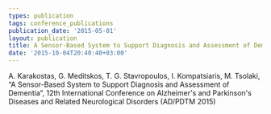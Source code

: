 ```yaml
---
types: publication
tags: conference_publications
publication_date: '2015-05-01'
layout: publication
title: A Sensor-Based System to Support Diagnosis and Assessment of Dementia
date: '2015-10-04T20:40:40+03:00'
---
```

A. Karakostas, G. Meditskos, T. G. Stavropoulos, I. Kompatsiaris, M. Tsolaki, “A Sensor-Based System to Support Diagnosis and Assessment of Dementia”, 12th International Conference on Alzheimer's and Parkinson's Diseases and Related Neurological Disorders (AD/PDTM 2015)
